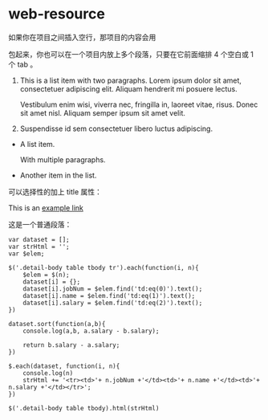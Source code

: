 # web-resource


如果你在项目之间插入空行，那项目的内容会用 <p> 包起来，你也可以在一个项目内放上多个段落，只要在它前面缩排 4 个空白或 1 个 tab 。

1.  This is a list item with two paragraphs. Lorem ipsum dolor
    sit amet, consectetuer adipiscing elit. Aliquam hendrerit
    mi posuere lectus.
    
    Vestibulum enim wisi, viverra nec, fringilla in, laoreet vitae, risus. Donec sit amet nisl. 
    Aliquam semper ipsum sit amet velit.

2.  Suspendisse id sem consectetuer libero luctus adipiscing.


* A list item.

    With multiple paragraphs.

* Another item in the list.



可以选择性的加上 title 属性：

This is an [example link](http://example.com/ "With a Title")

这是一个普通段落：

    var dataset = [];
    var strHtml = '';
    var $elem;
    
    $('.detail-body table tbody tr').each(function(i, n){
        $elem = $(n);
        dataset[i] = {};
        dataset[i].jobNum = $elem.find('td:eq(0)').text();
        dataset[i].name = $elem.find('td:eq(1)').text();
        dataset[i].salary = $elem.find('td:eq(2)').text();
    })
    
    dataset.sort(function(a,b){
        console.log(a,b, a.salary - b.salary);
        
        return b.salary - a.salary;
    })
    
    $.each(dataset, function(i, n){
        console.log(n)
        strHtml += '<tr><td>'+ n.jobNum +'</td><td>'+ n.name +'</td><td>'+ n.salary +'</td></tr>';
    })
    
    $('.detail-body table tbody).html(strHtml)
